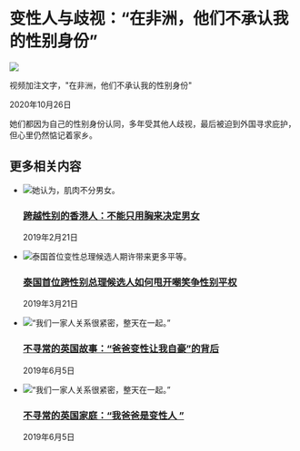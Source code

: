 # 变性人与歧视：“在非洲，他们不承认我的性别身份”

![](https://sb.scorecardresearch.com/p?c1=2&c2=17986528&cv=2.0&cj=1)

视频加注文字，"在非洲，他们不承认我的性别身份"

2020年10月26日

她们都因为自己的性别身份认同，多年受其他人歧视，最后被迫到外国寻求庇护，但心里仍然惦记着家乡。

## 更多相关内容

- ![她认为，肌肉不分男女。](https://ichef.bbci.co.uk/ace/ws/660/cpsprodpb/16C0A/production/_105749139_copyofvanproam18-014609.jpg.webp)
    
    ### [跨越性别的香港人：不能只用胸来决定男女](/zhongwen/simp/chinese-news-46450690)
    
    2019年2月21日
    
- ![泰国首位变性总理候选人期许带来更多平等。](https://ichef.bbci.co.uk/ace/ws/660/cpsprodpb/AC6F/production/_105934144_thaitransgender-afp.jpg.webp)
    
    ### [泰国首位跨性别总理候选人如何甩开嘲笑争性别平权](/zhongwen/simp/world-47482958)
    
    2019年3月21日
    
- ![“我们一家人关系很紧密，整天在一起。”](https://ichef.bbci.co.uk/ace/ws/660/cpsprodpb/A8B6/production/_107209134_screenshot2019-05-30at17.21.33.png.webp)
    
    ### [不寻常的英国故事：“爸爸变性让我自豪”的背后](/zhongwen/simp/uk-48511237)
    
    2019年6月5日
    
- ![“我们一家人关系很紧密，整天在一起。”](https://ichef.bbci.co.uk/ace/ws/660/cpsprodpb/A8B6/production/_107209134_screenshot2019-05-30at17.21.33.png.webp)
    
    ### [不寻常的英国家庭：“我爸爸是变性人 ”](/ukchina/simp/48512216)
    
    2019年6月5日